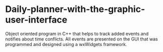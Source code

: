 # Daily-planner-with-the-graphic-user-interface
Object oriented program in C++ that helps to track added events and notifies about time conflicts. All events are presented on the GUI that was programmed and designed using a wxWidgets framework.
